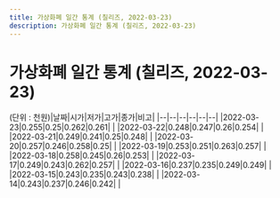 ```yaml
---
title: 가상화폐 일간 통계 (칠리즈, 2022-03-23)
description: 가상화폐 일간 통계 (칠리즈, 2022-03-23)
---
```


가상화폐 일간 통계 (칠리즈, 2022-03-23)
===

(단위 : 천원)|날짜|시가|저가|고가|종가|비고|
|--|--|--|--|--|--|
|2022-03-23|0.255|0.25|0.262|0.261|    |
|2022-03-22|0.248|0.247|0.26|0.254|    |
|2022-03-21|0.249|0.241|0.25|0.248|    |
|2022-03-20|0.257|0.246|0.258|0.25|    |
|2022-03-19|0.253|0.251|0.263|0.257|    |
|2022-03-18|0.258|0.245|0.26|0.253|    |
|2022-03-17|0.249|0.243|0.262|0.257|    |
|2022-03-16|0.237|0.235|0.249|0.249|    |
|2022-03-15|0.243|0.235|0.243|0.238|    |
|2022-03-14|0.243|0.237|0.246|0.242|    |
